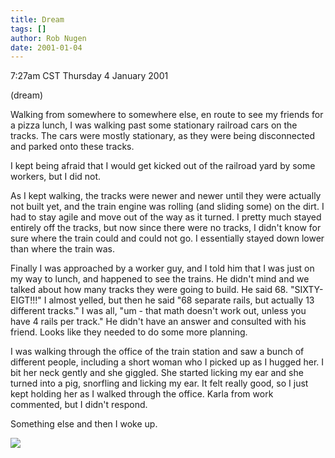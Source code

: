 ```yaml
---
title: Dream
tags: []
author: Rob Nugen
date: 2001-01-04
---
```


<title></title>
<p class=date>7:27am CST Thursday 4 January 2001</p>
<p class=note>(dream)</p>

<p class=dream>Walking from somewhere to somewhere else, en route to
see my friends for a pizza lunch, I was walking past some stationary
railroad cars on the tracks.  The cars were mostly stationary, as they
were being disconnected and parked onto these tracks.</p>

<p class=dream>I kept being afraid that I would get kicked out of the
railroad yard by some workers, but I did not.</p>

<p class=dream>As I kept walking, the tracks were newer and newer
until they were actually not built yet, and the train engine was
rolling (and sliding some) on the dirt.  I had to stay agile and move
out of the way as it turned.  I pretty much stayed entirely off the
tracks, but now since there were no tracks, I didn't know for sure
where the train could and could not go.  I essentially stayed down
lower than where the train was.</p>

<p class=dream>Finally I was approached by a worker guy, and I told
him that I was just on my way to lunch, and happened to see the
trains.  He didn't mind and we talked about how many tracks they were
going to build.  He said 68.  "SIXTY-EIGT!!!" I almost yelled, but
then he said "68 separate rails, but actually 13 different tracks."  I
was all, "um - that math doesn't work out, unless you have 4 rails per
track."  He didn't have an answer and consulted with his friend.
Looks like they needed to do some more planning.</p>

<p class=dream>I was walking through the office of the train station
and saw a bunch of different people, including a short woman who I
picked up as I hugged her.  I bit her neck gently and she giggled.
She started licking my ear and she turned into a pig, snorfling and
licking my ear.  It felt really good, so I just kept holding her as I
walked through the office.  Karla from work commented, but I didn't
respond.</p>

<p>Something else and then I woke up.</p>

<p><img src='/images/rob/wL-ROB.gif'/></p>

